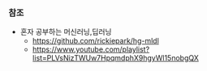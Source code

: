 
### 참조
* 혼자 공부하는 머신러닝,딥러닝  
  * https://github.com/rickiepark/hg-mldl  
  * https://www.youtube.com/playlist?list=PLVsNizTWUw7HpqmdphX9hgyWl15nobgQX  

